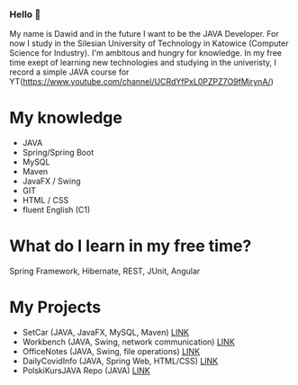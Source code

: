 ### Hello 👋
My name is Dawid and in the future I want to be the JAVA Developer. For now I study in the Silesian University of Technology in Katowice (Computer Science for Industry). I'm ambitous and hungry for knowledge. In my free time exept of learning new technologies and studying in the univeristy, I record a simple JAVA course for YT(https://www.youtube.com/channel/UCRdYfPxL0PZPZ7O9fMjrynA/)

# My knowledge
- JAVA
- Spring/Spring Boot
- MySQL
- Maven
- JavaFX / Swing
- GIT
- HTML / CSS
- fluent English (C1)


# What do I learn in my free time?
Spring Framework, Hibernate, REST, JUnit, Angular

# My Projects
* SetCar (JAVA, JavaFX, MySQL, Maven) [LINK](https://github.com/longdavid2k17/setcar)
* Workbench (JAVA, Swing, network communication) [LINK](https://https://github.com/longdavid2k17/workbench)
* OfficeNotes (JAVA, Swing, file operations) [LINK](https://github.com/longdavid2k17/officenotes)
* DailyCovidInfo (JAVA, Spring Web, HTML/CSS) [LINK](https://github.com/longdavid2k17/DailyCovidInfo)
* PolskiKursJAVA Repo (JAVA) [LINK](https://github.com/longdavid2k17/PolskiKursJAVA)

<!--
**longdavid2k17/longdavid2k17** is a ✨ _special_ ✨ repository because its `README.md` (this file) appears on your GitHub profile.

Here are some ideas to get you started:

- 🔭 I’m currently working on ...
- 🌱 I’m currently learning ...
- 👯 I’m looking to collaborate on ...
- 🤔 I’m looking for help with ...
- 💬 Ask me about ...
- 📫 How to reach me: ...
- 😄 Pronouns: ...
- ⚡ Fun fact: ...
-->
